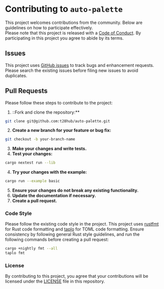# Contributing to `auto-palette`

This project welcomes contributions from the community. Below are guidelines on how to participate effectively.  
Please note that this project is released with a [Code of Conduct](CODE_OF_CONDUCT.md). By participating in this project you agree to abide by its terms.

## Issues

This project uses [GitHub issues](https://github.com/t28hub/auto-palette/issues) to track bugs and enhancement requests.
Please search the existing issues before filing new issues to avoid duplicates.

## Pull Requests

Please follow these steps to contribute to the project:

1. ::Fork and clone the repository:**
```sh
git clone git@github.com:t28hub/auto-palette.git
```
2. **Create a new branch for your feature or bug fix:**
```sh
git checkout -b your-branch-name
```
3. **Make your changes and write tests.**
4. **Test your changes:**
```sh
cargo nextest run --lib
```
4. **Try your changes with the example:**
```sh
cargo run --example basic
```
5. **Ensure your changes do not break any existing functionality.**
6. **Update the documentation if necessary.**
7. **Create a pull request.**

### Code Style

Please follow the existing code style in the project.
This project uses [rustfmt](https://github.com/rust-lang/rustfmt) for Rust code formatting and [taplo](https://github.com/tamasfe/taplo) for TOML code formatting.
Ensure consistency by following general Rust style guidelines, and run the following commands before creating a pull request:
```sh
cargo +nightly fmt --all
taplo fmt
```

### License

By contributing to this project, you agree that your contributions will be licensed under the [LICENSE](LICENSE) file in this repository.

